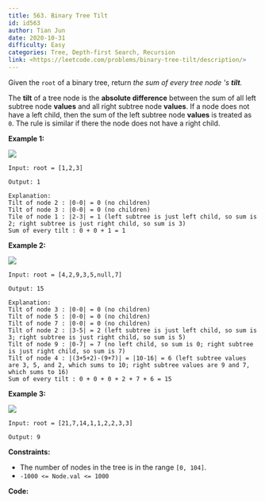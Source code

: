 ```yaml
---
title: 563. Binary Tree Tilt
id: id563
author: Tian Jun
date: 2020-10-31
difficulty: Easy
categories: Tree, Depth-first Search, Recursion
link: <https://leetcode.com/problems/binary-tree-tilt/description/>
---
```


Given the `root` of a binary tree, return _the sum of every tree node 's
**tilt**._

The **tilt** of a tree node is the **absolute difference** between the sum of
all left subtree node **values** and all right subtree node **values**. If a
node does not have a left child, then the sum of the left subtree node
**values** is treated as `0`. The rule is similar if there the node does not
have a right child.



**Example 1:**

![](https://assets.leetcode.com/uploads/2020/10/20/tilt1.jpg)
            
	Input: root = [1,2,3]    
	Output: 1    
	Explanation:     Tilt of node 2 : |0-0| = 0 (no children)    Tilt of node 3 : |0-0| = 0 (no children)    Tile of node 1 : |2-3| = 1 (left subtree is just left child, so sum is 2; right subtree is just right child, so sum is 3)    Sum of every tilt : 0 + 0 + 1 = 1    

**Example 2:**

![](https://assets.leetcode.com/uploads/2020/10/20/tilt2.jpg)
            
	Input: root = [4,2,9,3,5,null,7]    
	Output: 15    
	Explanation:     Tilt of node 3 : |0-0| = 0 (no children)    Tilt of node 5 : |0-0| = 0 (no children)    Tilt of node 7 : |0-0| = 0 (no children)    Tilt of node 2 : |3-5| = 2 (left subtree is just left child, so sum is 3; right subtree is just right child, so sum is 5)    Tilt of node 9 : |0-7| = 7 (no left child, so sum is 0; right subtree is just right child, so sum is 7)    Tilt of node 4 : |(3+5+2)-(9+7)| = |10-16| = 6 (left subtree values are 3, 5, and 2, which sums to 10; right subtree values are 9 and 7, which sums to 16)    Sum of every tilt : 0 + 0 + 0 + 2 + 7 + 6 = 15    

**Example 3:**

![](https://assets.leetcode.com/uploads/2020/10/20/tilt3.jpg)
            
	Input: root = [21,7,14,1,1,2,2,3,3]    
	Output: 9    



**Constraints:**

  * The number of nodes in the tree is in the range `[0, 104]`.
  * `-1000 <= Node.val <= 1000`


**Code:**
